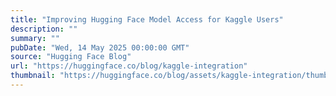 ```yaml
---
title: "Improving Hugging Face Model Access for Kaggle Users"
description: ""
summary: ""
pubDate: "Wed, 14 May 2025 00:00:00 GMT"
source: "Hugging Face Blog"
url: "https://huggingface.co/blog/kaggle-integration"
thumbnail: "https://huggingface.co/blog/assets/kaggle-integration/thumbnail.png"
---
```



